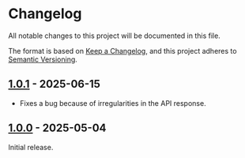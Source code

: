 # Changelog

All notable changes to this project will be documented in this file.

The format is based on [Keep a Changelog](https://keepachangelog.com/en/1.1.0/),
and this project adheres to [Semantic Versioning](https://semver.org/spec/v2.0.0.html).

## [1.0.1](https://github.com/LukasWestholt/MMM-Cinestar-FDW/releases/tag/v1.0.0) - 2025-06-15

- Fixes a bug because of irregularities in the API response.


## [1.0.0](https://github.com/LukasWestholt/MMM-Cinestar-FDW/releases/tag/v1.0.0) - 2025-05-04

Initial release.
